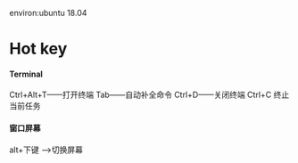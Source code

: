 environ:ubuntu 18.04
# Hot key

#### Terminal
Ctrl+Alt+T——打开终端
Tab——自动补全命令
Ctrl+D——关闭终端
Ctrl+C           终止当前任务

#### 窗口屏幕

alt+下键 -->切换屏幕